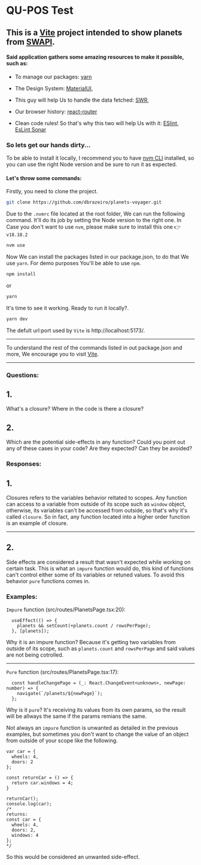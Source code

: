 # QU-POS Test

## This is a [Vite](https://vitejs.dev/) project intended to show planets from [SWAPI](https://swapi.dev/).

#### Said application gathers some amazing resources to make it possible, such as:

- To manage our packages: [yarn](https://yarnpkg.com/)

- The Design System: [MaterialUI](https://mui.com/material-ui/getting-started/),

- This guy will help Us to handle the data fetched: [SWR](https://swr.vercel.app/),

- Our browser history: [react-router](https://reactrouter.com/en/main)

- Clean code rules! So that's why this two will help Us with it: [ESlint](https://eslint.org/),
  [EsLint Sonar](https://github.com/SonarSource/,eslint-plugin-sonarjs)

### So lets get our hands dirty...

To be able to install it locally, I recommend you to have [nvm CLI](https://github.com/nvm-sh/nvm) installed, so you can use the right Node version and be sure to run it as expected.

#### Let's throw some commands:

Firstly, you need to clone the project.

```sh
git clone https://github.com/dbrazeiro/planets-voyager.git
```

Due to the `.nvmrc` file located at the root folder, We can run the following command. It'll do its job by setting the Node version to the right one.
In Case you don't want to use `nvm`, please make sure to install this one 👉 `v18.18.2`

```sh
nvm use
```

Now We can install the packages listed in our package.json, to do that We use `yarn`.
For demo purposes You'll be able to use `npm`.

```sh
npm install
```

or

```sh
yarn
```

It's time to see it working. Ready to run it locally?.

```sh
yarn dev
```

The defult url:port used by `Vite` is http://localhost:5173/.

---

To understand the rest of the commands listed in out package.json and more, We encourage you to visit [Vite](https://vitejs.dev/).

---

### Questions:

## 1.

What's a closure? Where in the code is there a closure?

## 2.

Which are the potential side-effects in any function? Could you point out any of these cases in your code? Are they expected? Can they be avoided?

### Responses:

## 1.

Closures refers to the variables behavior reltated to scopes.
Any function can access to a variable from outside of its scope such as `window` object, otherwise, its variables can't be accessed from outside, so that's why it's called `closure`. So in fact, any function located into a higher order function is an example of closure.

---

## 2.

Side effects are considered a result that wasn't expected while working on certain task.
This is what an `impure` function would do, this kind of functions can't control either some of its variables or retuned values.
To avoid this behavior `pure` functions comes in.

### Examples:

`Impure` function (src/routes/PlanetsPage.tsx:20):

```
  useEffect(() => {
    planets && setCount(+planets.count / rowsPerPage);
  }, [planets]);
```

Why it is an impure function?
Because it's getting two variables from outside of its scope, such as `planets.count` and `rowsPerPage` and said values are not being cotrolled.

---

`Pure` function (src/routes/PlanetsPage.tsx:17):

```
  const handleChangePage = (_: React.ChangeEvent<unknown>, newPage: number) => {
    navigate(`/planets/${newPage}`);
  };
```

Why is it `pure`?
It's receiving its values from its own params, so the result will be allways the same if the params remians the same.

Not always an `impure` function is unwanted as detailed in the previous examples, but sometimes you don't want to change the value of an object from outside of your scope like the following.

```
var car = {
  wheels: 4,
  doors: 2
};

const returnCar = () => {
  return car.windows = 4;
}

returnCar();
console.log(car);
/*
returns:
const car = {
  wheels: 4,
  doors: 2,
  windows: 4
};
*/
```

So this would be considered an unwanted side-effect.

